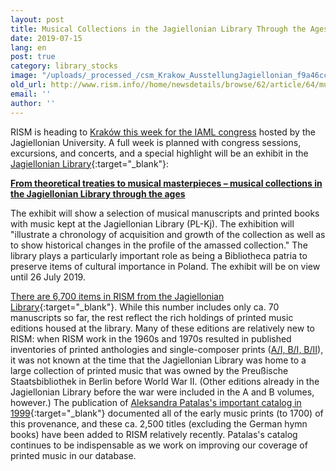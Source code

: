 ```yaml
---
layout: post
title: Musical Collections in the Jagiellonian Library Through the Ages
date: 2019-07-15
lang: en
post: true
category: library_stocks
image: "/uploads/_processed_/csm_Krakow_AusstellungJagiellonian_f9a46ccdda.png"
old_url: http://www.rism.info//home/newsdetails/browse/62/article/64/musical-collections-in-the-jagiellonian-library-through-the-ages.html
email: ''
author: ''
---
```



RISM is heading to [Kraków this week for the IAML congress](/publications/iaml-congresses/2019.html) hosted by the Jagiellonian University. A full week is planned with congress sessions, excursions, and concerts, and a special highlight will be an exhibit in the [Jagiellonian Library](https://bj.uj.edu.pl/en_GB/start-en){:target="_blank"}:

[**From theoretical treaties to musical masterpieces – musical collections in the Jagiellonian Library through the ages**](http://www.iaml2019.confer.uj.edu.pl/en_GB/programme/exhibition-jagiellonian-library)

The exhibit will show a selection of musical manuscripts and printed books with music kept at the Jagiellonian Library (PL-Kj). The exhibition will "illustrate a chronology of acquisition and growth of the collection as well as to show historical changes in the profile of the amassed collection." The library plays a particularly important role as being a Bibliotheca patria to preserve items of cultural importance in Poland. The exhibit will be on view until 26 July 2019.

[There are 6,700 items in RISM from the Jagiellonian Library](https://opac.rism.info/search?View=rism&siglum=PL-Kj&Language=en){:target="_blank"}. While this number includes only ca. 70 manuscripts so far, the rest reflect the rich holdings of printed music editions housed at the library. Many of these editions are relatively new to RISM: when RISM work in the 1960s and 1970s resulted in published inventories of printed anthologies and single-composer prints ([A/I, B/I, B/II](/publications.html)), it was not known at the time that the Jagiellonian Library was home to a large collection of printed music that was owned by the Preußische Staatsbibliothek in Berlin before World War II. (Other editions already in the Jagiellonian Library before the war were included in the A and B volumes, however.) The publication of [Aleksandra Patalas's important catalog in 1999](https://opac.rism.info/search?id=lit3332&View=rism&Language=en){:target="_blank"} documented all of the early music prints (to 1700) of this provenance, and these ca. 2,500 titles (excluding the German hymn books) have been added to RISM relatively recently. Patalas's catalog continues to be indispensable as we work on improving our coverage of printed music in our database.



<script type="text/javascript">var switchTo5x=true;</script><script type="text/javascript" src="http://w.sharethis.com/button/buttons.js"></script><script type="text/javascript">stLight.options({publisher: "9b601438-1ce1-49d8-bfd7-9cff5df54c17", doNotHash: false, doNotCopy: false, hashAddressBar: false});</script>